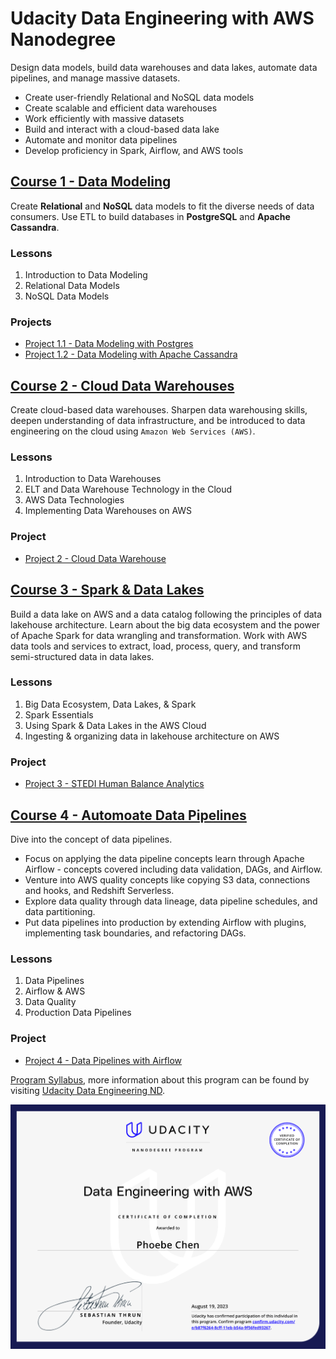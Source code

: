 # Udacity Data Engineering with AWS Nanodegree

Design data models, build data warehouses and data lakes, automate data pipelines, and manage massive datasets. 

* Create user-friendly Relational and NoSQL data models
* Create scalable and efficient data warehouses
* Work efficiently with massive datasets
* Build and interact with a cloud-based data lake
* Automate and monitor data pipelines
* Develop proficiency in Spark, Airflow, and AWS tools


## [Course 1 - Data Modeling](./Course%201-Data%20Modeling/) 
Create **Relational** and **NoSQL** data models to fit the diverse needs of data consumers. Use ETL to build databases in **PostgreSQL** and **Apache Cassandra**.

### Lessons
1. Introduction to Data Modeling 
2. Relational Data Models
3. NoSQL Data Models

### Projects
* [Project 1.1 - Data Modeling with Postgres](./Course%201-Data%20Modeling/Project%201.1-Data%20Modeling%20with%20Postgres/)
* [Project 1.2 - Data Modeling with Apache Cassandra](./Course%201-Data%20Modeling/Project%201.2-Data%20Modeling%20with%20Apache%20Cassandra/)


## [Course 2 - Cloud Data Warehouses](./Course%202-Cloud%20Data%20Warehouses/)
Create cloud-based data warehouses. Sharpen data warehousing skills, deepen understanding of data infrastructure, and be introduced to data engineering on the cloud using `Amazon Web Services (AWS)`.

### Lessons
1. Introduction to Data Warehouses
2. ELT and Data Warehouse Technology in the Cloud 
3. AWS Data Technologies
4. Implementing Data Warehouses on AWS

### Project
* [Project 2 - Cloud Data Warehouse](./Course%202-Cloud%20Data%20Warehouses/Project%202-Data%20Warehouse/)


## [Course 3 - Spark & Data Lakes](./Course%203-Spark%20and%20Data%20Lakes/)
Build a data lake on AWS and a data catalog following the principles of data lakehouse architecture. Learn about the big data ecosystem and the power of Apache Spark for data wrangling and transformation. Work with AWS data tools and services to extract, load, process, query, and transform semi-structured data in data lakes.

### Lessons
1. Big Data Ecosystem, Data Lakes, & Spark
2. Spark Essentials
3. Using Spark & Data Lakes in the AWS Cloud
4. Ingesting & organizing data in lakehouse architecture on AWS

### Project
* [Project 3 - STEDI Human Balance Analytics](./Course%203-Spark%20and%20Data%20Lakes/Project%203-STEDI%20Human%20Balance%20Analytics/)


## [Course 4 - Automoate Data Pipelines](./Course%204-Automate%20Data%20Pipelines/)
Dive into the concept of data pipelines. 
* Focus on applying the data pipeline concepts learn through Apache Airflow - concepts covered including data validation, DAGs, and Airflow. 
* Venture into AWS quality concepts like copying S3 data, connections and hooks, and Redshift Serverless. 
* Explore data quality through data lineage, data pipeline schedules, and data partitioning. 
* Put data pipelines into production by extending Airflow with plugins, implementing task boundaries, and refactoring DAGs. 

### Lessons
1. Data Pipelines
2. Airflow & AWS
3. Data Quality
4. Production Data Pipelines


### Project
* [Project 4 - Data Pipelines with Airflow](./Course%204-Automate%20Data%20Pipelines/project-4-data-pipelines/)


[Program Syllabus](./Data%2BEngineering%2BNanodegree%2BProgram%2BSyllabus.pdf), more information about this program can be found by visiting [Udacity Data Engineering ND](https://www.udacity.com/course/data-engineer-nanodegree--nd027).

<img src="./Certificate.png">